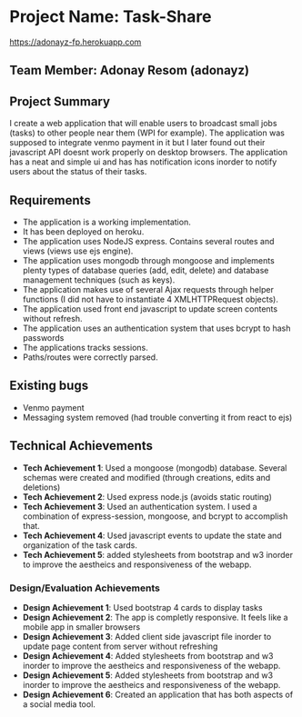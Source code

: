 Project Name: Task-Share
===

https://adonayz-fp.herokuapp.com

## Team Member: Adonay Resom (adonayz)

Project Summary
---
I create a web application that will enable users to broadcast small jobs (tasks) to other people near them (WPI for example).
The application was supposed to integrate venmo payment in it but I later found out their javascript API doesnt work properly on
desktop browsers. The application has a neat and simple ui and has has notification icons inorder to notify users about the status
of their tasks. 

Requirements
---
- The application is a working implementation.
- It has been deployed on heroku.
- The application uses NodeJS express. Contains several routes and views (views use ejs engine).
- The application uses mongodb through mongoose and implements plenty types of database queries (add, edit, delete) and database management techniques (such as keys).
- The application makes use of several Ajax requests through helper functions (I did not have to instantiate 4 XMLHTTPRequest
objects).
- The application used front end javascript to update screen contents without refresh.
- The application uses an authentication system that uses bcrypt to hash passwords
- The applications tracks sessions.
- Paths/routes were correctly parsed.

Existing bugs
---
- Venmo payment
- Messaging system removed (had trouble converting it from react to ejs)

## Technical Achievements
- **Tech Achievement 1**: Used a mongoose (mongodb) database. Several schemas were created and modified (through creations, edits and deletions)
- **Tech Achievement 2**: Used express node.js (avoids static routing)
- **Tech Achievement 3**: Used an authentication system. I used a combination of express-session, mongoose, and bcrypt to accomplish that. 
- **Tech Achievement 4**: Used javascript events to update the state and organization of the task cards.
- **Tech Achievement 5**: added stylesheets from bootstrap and w3 inorder to improve the aestheics and responsiveness 
of the webapp.


### Design/Evaluation Achievements
- **Design Achievement 1**: Used bootstrap 4 cards to display tasks
- **Design Achievement 2**: The app is completly responsive. It feels like a mobile app in smaller browsers
- **Design Achievement 3**: Added client side javascript file inorder to update page content from server without refreshing
- **Design Achievement 4**: Added stylesheets from bootstrap and w3 inorder to improve the aestheics and responsiveness 
of the webapp.
- **Design Achievement 5**: Added stylesheets from bootstrap and w3 inorder to improve the aestheics and responsiveness 
of the webapp.
- **Design Achievement 6**: Created an application that has both aspects of a social media tool. 
